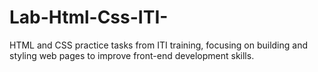 # Lab-Html-Css-ITI-
HTML and CSS practice tasks from ITI training, focusing on building and styling web pages to improve front-end development skills.
